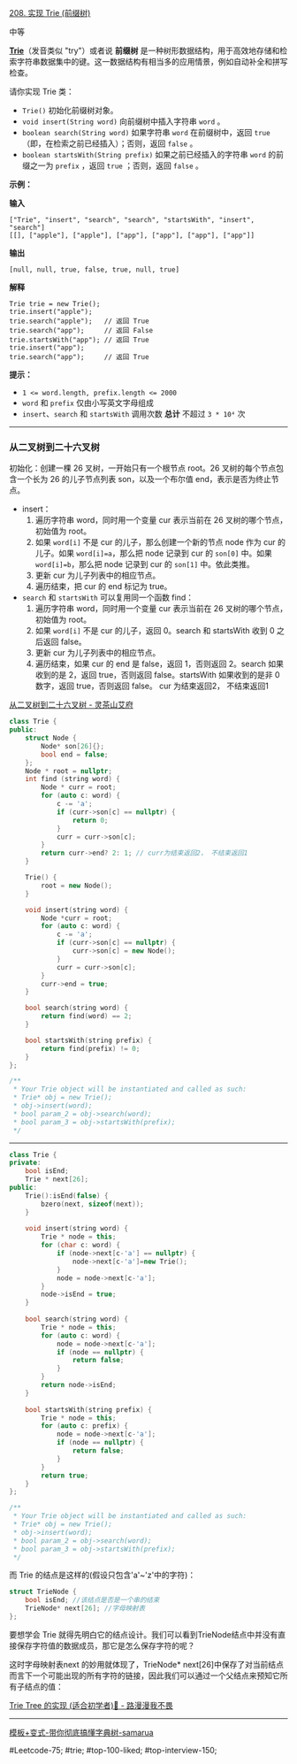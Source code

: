 [208. 实现 Trie (前缀树)](https://leetcode.cn/problems/implement-trie-prefix-tree/)

中等

**[Trie](https://baike.baidu.com/item/%E5%AD%97%E5%85%B8%E6%A0%91/9825209?fr=aladdin)**（发音类似 "try"）或者说 **前缀树** 是一种树形数据结构，用于高效地存储和检索字符串数据集中的键。这一数据结构有相当多的应用情景，例如自动补全和拼写检查。

请你实现 Trie 类：

- `Trie()` 初始化前缀树对象。
- `void insert(String word)` 向前缀树中插入字符串 `word` 。
- `boolean search(String word)` 如果字符串 `word` 在前缀树中，返回 `true`（即，在检索之前已经插入）；否则，返回 `false` 。
- `boolean startsWith(String prefix)` 如果之前已经插入的字符串 `word` 的前缀之一为 `prefix` ，返回 `true` ；否则，返回 `false` 。

**示例：**

**输入**
```
["Trie", "insert", "search", "search", "startsWith", "insert", "search"]
[[], ["apple"], ["apple"], ["app"], ["app"], ["app"], ["app"]]
```
**输出**
```
[null, null, true, false, true, null, true]
```

**解释**
```
Trie trie = new Trie();
trie.insert("apple");
trie.search("apple");   // 返回 True
trie.search("app");     // 返回 False
trie.startsWith("app"); // 返回 True
trie.insert("app");
trie.search("app");     // 返回 True
```

**提示：**

- `1 <= word.length, prefix.length <= 2000`
- `word` 和 `prefix` 仅由小写英文字母组成
- `insert`、`search` 和 `startsWith` 调用次数 **总计** 不超过 `3 * 10⁴` 次

---- ----
### 从二叉树到二十六叉树
初始化：创建一棵 26 叉树，一开始只有一个根节点 root。26 叉树的每个节点包含一个长为 26 的儿子节点列表 son，以及一个布尔值 end，表示是否为终止节点。

- insert：
    1. 遍历字符串 word，同时用一个变量 cur 表示当前在 26 叉树的哪个节点，初始值为 root。
    2. 如果 `word[i]` 不是 cur 的儿子，那么创建一个新的节点 node 作为 cur 的儿子。如果 `word[i]=a`，那么把 node 记录到 cur 的 `son[0]` 中。如果 `word[i]=b`，那么把 node 记录到 cur 的 `son[1]` 中。依此类推。
    3. 更新 cur 为儿子列表中的相应节点。
    4. 遍历结束，把 cur 的 end 标记为 true。
- `search` 和 `startsWith` 可以复用同一个函数 find：
    1. 遍历字符串 word，同时用一个变量 cur 表示当前在 26 叉树的哪个节点，初始值为 root。
    2. 如果 `word[i]` 不是 cur 的儿子，返回 0。search 和 startsWith 收到 0 之后返回 false。
    3. 更新 cur 为儿子列表中的相应节点。
    4. 遍历结束，如果 cur 的 end 是 false，返回 1，否则返回 2。search 如果收到的是 2，返回 true，否则返回 false。startsWith 如果收到的是非 0 数字，返回 true，否则返回 false。  cur 为结束返回2， 不结束返回1

[从二叉树到二十六叉树 - 灵茶山艾府](https://leetcode.cn/problems/implement-trie-prefix-tree/solutions/2993894/cong-er-cha-shu-dao-er-shi-liu-cha-shu-p-xsj4/)

```cpp
class Trie {
public:
    struct Node {
        Node* son[26]{};
        bool end = false;
    };
    Node * root = nullptr;
    int find (string word) {
        Node * curr = root;
        for (auto c: word) {
            c -= 'a';
            if (curr->son[c] == nullptr) {
                return 0;
            }
            curr = curr->son[c];
        }
        return curr->end? 2: 1; // curr为结束返回2， 不结束返回1
    }

    Trie() {
        root = new Node();
    }

    void insert(string word) {
        Node *curr = root;
        for (auto c: word) {
            c -= 'a';
            if (curr->son[c] == nullptr) {
                curr->son[c] = new Node();
            }
            curr = curr->son[c];
        }
        curr->end = true;
    }

    bool search(string word) {
        return find(word) == 2;
    }

    bool startsWith(string prefix) {
        return find(prefix) != 0;
    }
};

/**
 * Your Trie object will be instantiated and called as such:
 * Trie* obj = new Trie();
 * obj->insert(word);
 * bool param_2 = obj->search(word);
 * bool param_3 = obj->startsWith(prefix);
 */
 ```

----
```cpp
class Trie {
private:
    bool isEnd;
    Trie * next[26];
public:
    Trie():isEnd(false) {
        bzero(next, sizeof(next));
    }
    
    void insert(string word) {
        Trie * node = this;
        for (char c: word) {
            if (node->next[c-'a'] == nullptr) {
                node->next[c-'a']=new Trie();
            }
            node = node->next[c-'a'];
        }
        node->isEnd = true;
    }
    
    bool search(string word) {
        Trie * node = this;
        for (auto c: word) {
            node = node->next[c-'a'];
            if (node == nullptr) {
                return false;
            }
        }
        return node->isEnd;
    }
    
    bool startsWith(string prefix) {
        Trie * node = this;
        for (auto c: prefix) {
            node = node->next[c-'a'];
            if (node == nullptr) {
                return false;
            }
        }
        return true;
    }
};

/**
 * Your Trie object will be instantiated and called as such:
 * Trie* obj = new Trie();
 * obj->insert(word);
 * bool param_2 = obj->search(word);
 * bool param_3 = obj->startsWith(prefix);
 */
```
而 Trie 的结点是这样的(假设只包含'a'~'z'中的字符)：
```cpp
struct TrieNode {
    bool isEnd; //该结点是否是一个串的结束
    TrieNode* next[26]; //字母映射表
};
```
要想学会 Trie 就得先明白它的结点设计。我们可以看到TrieNode结点中并没有直接保存字符值的数据成员，那它是怎么保存字符的呢？

这时字母映射表next 的妙用就体现了，TrieNode* next[26]中保存了对当前结点而言下一个可能出现的所有字符的链接，因此我们可以通过一个父结点来预知它所有子结点的值：

[Trie Tree 的实现 (适合初学者)🌳 - 路漫漫我不畏](https://leetcode.cn/problems/implement-trie-prefix-tree/solutions/98390/trie-tree-de-shi-xian-gua-he-chu-xue-zhe-by-huwt/)

----

[模板+变式-带你彻底搞懂字典树-samarua](https://blog.csdn.net/m0_46202073/article/details/107253959)

#Leetcode-75; #trie; #top-100-liked; #top-interview-150; 